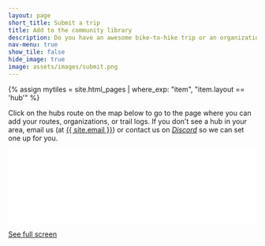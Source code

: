```yaml
---
layout: page
short_title: Submit a trip
title: Add to the community library
description: Do you have an awesome bike-to-hike trip or an organization that could help our members travel regeneratively?  Add it to one of our Journey Hub maps to share your local knowledge with regenerative travelers.
nav-menu: true
show_tile: false
hide_image: true
image: assets/images/submit.png
---
```


{% assign mytiles = site.html_pages | where_exp: "item", "item.layout == 'hub'" %}


<p>Click on the hubs route on the map below to go to the page where you can add your routes, organizations, or trail logs. If you don't see a hub in your area, email us (at <a href="mailto:{{ site.email }}">{{ site.email }}</a>) or contact us on <a href="{{ site.discord }}"><em>Discord</em></a> so we can set one up for you.</p>

<div class="iframeholder"><iframe width="100%" id="map" frameborder="0" allowfullscreen src="//umap.openstreetmap.fr/en/map/solarpunk-travel-hubs_796524?scaleControl=false&miniMap=false&scrollWheelZoom=false&zoomControl=true&allowEdit=false&moreControl=true&searchControl=null&tilelayersControl=null&embedControl=null&datalayersControl=true&onLoadPanel=undefined&captionBar=false"></iframe></div><p><a href="//umap.openstreetmap.fr/en/map/solarpunk-travel-hubs_796524">See full screen</a></p>
